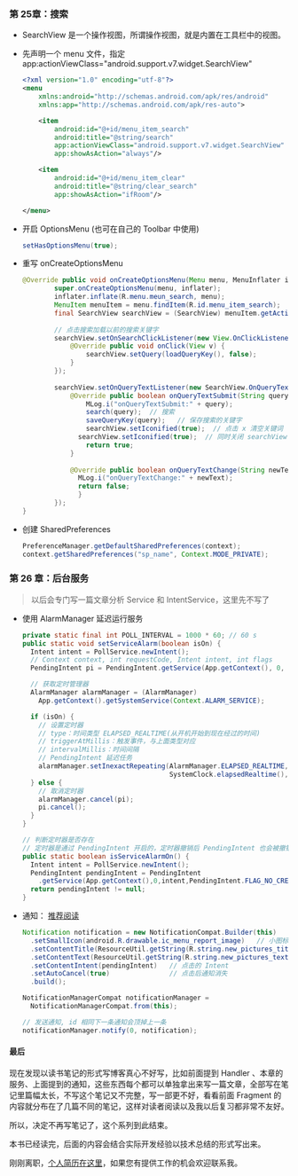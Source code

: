 ### 第 25章：搜索

- SearchView 是一个操作视图，所谓操作视图，就是内置在工具栏中的视图。

- 先声明一个 menu 文件，指定 app:actionViewClass="android.support.v7.widget.SearchView"

  ```xml
  <?xml version="1.0" encoding="utf-8"?>
  <menu
      xmlns:android="http://schemas.android.com/apk/res/android"
      xmlns:app="http://schemas.android.com/apk/res-auto">

      <item
          android:id="@+id/menu_item_search"
          android:title="@string/search"
          app:actionViewClass="android.support.v7.widget.SearchView"
          app:showAsAction="always"/>

      <item
          android:id="@+id/menu_item_clear"
          android:title="@string/clear_search"
          app:showAsAction="ifRoom"/>

  </menu>
  ```

- 开启 OptionsMenu (也可在自己的 Toolbar 中使用)

  ```java
  setHasOptionsMenu(true);
  ```

- 重写 onCreateOptionsMenu

  ```java
  @Override public void onCreateOptionsMenu(Menu menu, MenuInflater inflater) {
          super.onCreateOptionsMenu(menu, inflater);
          inflater.inflate(R.menu.meun_search, menu);
          MenuItem menuItem = menu.findItem(R.id.menu_item_search);
          final SearchView searchView = (SearchView) menuItem.getActionView();
          
          // 点击搜索加载以前的搜索关键字
          searchView.setOnSearchClickListener(new View.OnClickListener() {
              @Override public void onClick(View v) {
                  searchView.setQuery(loadQueryKey(), false);
              }
          });
    
          searchView.setOnQueryTextListener(new SearchView.OnQueryTextListener() {
              @Override public boolean onQueryTextSubmit(String query) {
                  MLog.i("onQueryTextSubmit:" + query);
                  search(query);  // 搜索
                  saveQueryKey(query);   // 保存搜索的关键字
                  searchView.setIconified(true);  // 点击 x 清空关键词
          	    searchView.setIconified(true);  // 同时关闭 searchView 视图
                  return true;
              }
            
              @Override public boolean onQueryTextChange(String newText) {
              	MLog.i("onQueryTextChange:" + newText);
              	return false;
            	}
          });
  }
  ```


- 创建 SharedPreferences

  ```java
  PreferenceManager.getDefaultSharedPreferences(context);
  context.getSharedPreferences("sp_name", Context.MODE_PRIVATE);
  ```




### 第 26 章：后台服务

> 以后会专门写一篇文章分析 Service 和 IntentService，这里先不写了

- 使用 AlarmManager 延迟运行服务

  ```Java
  private static final int POLL_INTERVAL = 1000 * 60; // 60 s
  public static void setServiceAlarm(boolean isOn) {
    Intent intent = PollService.newIntent();
    // Context context, int requestCode, Intent intent, int flags
    PendingIntent pi = PendingIntent.getService(App.getContext(), 0, intent, 0);

    // 获取定时管理器
    AlarmManager alarmManager = (AlarmManager)
      App.getContext().getSystemService(Context.ALARM_SERVICE);

    if (isOn) {
      // 设置定时器
      // type：时间类型 ELAPSED_REALTIME(从开机开始到现在经过的时间)
      // triggerAtMillis：触发事件，与上面类型对应
      // intervalMillis：时间间隔
      // PendingIntent 延迟任务
      alarmManager.setInexactRepeating(AlarmManager.ELAPSED_REALTIME,
                                       SystemClock.elapsedRealtime(), POLL_INTERVAL, pi);
    } else {
      // 取消定时器
      alarmManager.cancel(pi);
      pi.cancel();
    }
  }

  // 判断定时器是否存在
  // 定时器是通过 PendingIntent 开启的，定时器撤销后 PendingIntent 也会被撤销
  public static boolean isServiceAlarmOn() {
    Intent intent = PollService.newIntent();
    PendingIntent pendingIntent = PendingIntent
      .getService(App.getContext(),0,intent,PendingIntent.FLAG_NO_CREATE);
    return pendingIntent != null;
  }
  ```




- 通知： [推荐阅读](http://reezy.me/p/20161228/android-notification/)

  ```java
  Notification notification = new NotificationCompat.Builder(this)
    .setSmallIcon(android.R.drawable.ic_menu_report_image)   // 小图标
    .setContentTitle(ResourceUtil.getString(R.string.new_pictures_title))  // 标题
    .setContentText(ResourceUtil.getString(R.string.new_pictures_text))    // 文字
    .setContentIntent(pendingIntent)   // 点击的 Intent
    .setAutoCancel(true)               // 点击后通知消失
    .build();

  NotificationManagerCompat notificationManager =
    NotificationManagerCompat.from(this);

  // 发送通知, id 相同下一条通知会顶掉上一条
  notificationManager.notify(0, notification);	
  ```



#### 最后

现在发现以读书笔记的形式写博客真心不好写，比如前面提到 Handler 、本章的服务、上面提到的通知，这些东西每个都可以单独拿出来写一篇文章，全部写在笔记里篇幅太长，不写这个笔记又不完整，写一部更不好，看看前面 Fragment 的内容就分布在了几篇不同的笔记，这样对读者阅读以及我以后复习都非常不友好。

所以，决定不再写笔记了，这个系列到此结束。

本书已经读完，后面的内容会结合实际开发经验以技术总结的形式写出来。

刚刚离职，[个人简历在这里](https://github.com/ssyijiu/resume-public)，如果您有提供工作的机会欢迎联系我。